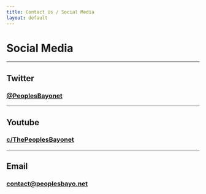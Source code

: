 ```yaml
---
title: Contact Us / Social Media
layout: default
---
```

# Social Media

---

## Twitter
### [@PeoplesBayonet](https://twitter.com/PeoplesBayonet)

---

## Youtube
### [c/ThePeoplesBayonet](https://youtube.com/ThePeoplesBayonet)

---

## Email
### [contact@peoplesbayo.net](mailto:contact@peoplesbayo.net)
